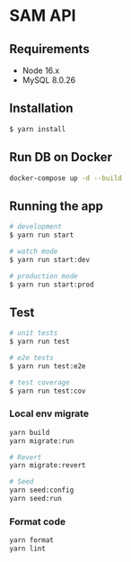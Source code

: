 # SAM API

## Requirements

- Node 16.x
- MySQL 8.0.26

## Installation

```bash
$ yarn install
```

## Run DB on Docker

```sh
docker-compose up -d --build
```

## Running the app

```bash
# development
$ yarn run start

# watch mode
$ yarn run start:dev

# production mode
$ yarn run start:prod
```

## Test

```bash
# unit tests
$ yarn run test

# e2e tests
$ yarn run test:e2e

# test coverage
$ yarn run test:cov
```

### Local env migrate

```sh
yarn build
yarn migrate:run

# Revert
yarn migrate:revert

# Seed
yarn seed:config
yarn seed:run
```

### Format code
```sh
yarn format
yarn lint
```
